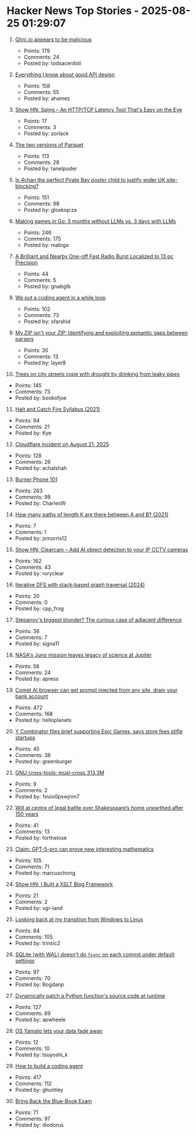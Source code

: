 # Hacker News Top Stories - 2025-08-25 01:29:07

1. [Ghrc.io appears to be malicious](https://bmitch.net/blog/2025-08-22-ghrc-appears-malicious/)
   - Points: 179
   - Comments: 24
   - Posted by: todsacerdoti

2. [Everything I know about good API design](https://www.seangoedecke.com/good-api-design/)
   - Points: 158
   - Comments: 55
   - Posted by: ahamez

3. [Show HN: Sping – An HTTP/TCP Latency Tool That's Easy on the Eye](https://dseltzer.gitlab.io/sping/docs/)
   - Points: 17
   - Comments: 3
   - Posted by: zorlack

4. [The two versions of Parquet](https://www.jeronimo.dev/the-two-versions-of-parquet/)
   - Points: 113
   - Comments: 28
   - Posted by: tanelpoder

5. [Is 4chan the perfect Pirate Bay poster child to justify wider UK site-blocking?](https://torrentfreak.com/uk-govt-finds-ideal-pirate-bay-poster-boy-to-sell-blocking-of-non-pirate-sites-250824/)
   - Points: 151
   - Comments: 98
   - Posted by: gloxkiqcza

6. [Making games in Go: 3 months without LLMs vs. 3 days with LLMs](https://marianogappa.github.io/software/2025/08/24/i-made-two-card-games-in-go/)
   - Points: 246
   - Comments: 175
   - Posted by: maloga

7. [A Brilliant and Nearby One-off Fast Radio Burst Localized to 13 pc Precision](https://iopscience.iop.org/article/10.3847/2041-8213/adf62f)
   - Points: 44
   - Comments: 5
   - Posted by: gnabgib

8. [We put a coding agent in a while loop](https://github.com/repomirrorhq/repomirror/blob/main/repomirror.md)
   - Points: 102
   - Comments: 73
   - Posted by: sfarshid

9. [My ZIP isn't your ZIP: Identifying and exploiting semantic gaps between parsers](https://www.usenix.org/conference/usenixsecurity25/presentation/you)
   - Points: 30
   - Comments: 13
   - Posted by: layer8

10. [Trees on city streets cope with drought by drinking from leaky pipes](https://www.newscientist.com/article/2487804-trees-on-city-streets-cope-with-drought-by-drinking-from-leaky-pipes/)
   - Points: 145
   - Comments: 73
   - Posted by: bookofjoe

11. [Halt and Catch Fire Syllabus (2021)](https://bits.ashleyblewer.com/halt-and-catch-fire-syllabus/)
   - Points: 94
   - Comments: 21
   - Posted by: Kye

12. [Cloudflare incident on August 21, 2025](https://blog.cloudflare.com/cloudflare-incident-on-august-21-2025/)
   - Points: 128
   - Comments: 26
   - Posted by: achalshah

13. [Burner Phone 101](https://rebeccawilliams.info/burner-phone-101/)
   - Points: 263
   - Comments: 98
   - Posted by: CharlesW

14. [How many paths of length K are there between A and B? (2021)](https://horace.io/walks)
   - Points: 7
   - Comments: 1
   - Posted by: jxmorris12

15. [Show HN: Clearcam – Add AI object detection to your IP CCTV cameras](https://github.com/roryclear/clearcam)
   - Points: 162
   - Comments: 43
   - Posted by: roryclear

16. [Iterative DFS with stack-based graph traversal (2024)](https://dwf.dev/blog/2024/09/23/2024/dfs-iterative-stack-based)
   - Points: 20
   - Comments: 0
   - Posted by: cpp_frog

17. [Stepanov's biggest blunder? The curious case of adjacent difference](https://mmapped.blog/posts/43-stepanovs-biggest-blunder)
   - Points: 36
   - Comments: 7
   - Posted by: signa11

18. [NASA's Juno mission leaves legacy of science at Jupiter](https://www.scientificamerican.com/article/how-nasas-juno-probe-changed-everything-we-know-about-jupiter/)
   - Points: 58
   - Comments: 24
   - Posted by: apress

19. [Comet AI browser can get prompt injected from any site, drain your bank account](https://twitter.com/zack_overflow/status/1959308058200551721)
   - Points: 472
   - Comments: 168
   - Posted by: helloplanets

20. [Y Combinator files brief supporting Epic Games, says store fees stifle startups](https://www.macrumors.com/2025/08/21/y-combinator-epic-games-amicus-brief/)
   - Points: 45
   - Comments: 38
   - Posted by: greenburger

21. [GNU cross-tools: musl-cross 313.3M](https://github.com/cross-tools/musl-cross)
   - Points: 9
   - Comments: 2
   - Posted by: 1vuio0pswjnm7

22. [Will at centre of legal battle over Shakespeare’s home unearthed after 150 years](https://www.theguardian.com/culture/2025/aug/21/will-at-centre-of-legal-battle-over-shakespeares-home-unearthed-after-150-years)
   - Points: 41
   - Comments: 13
   - Posted by: forthelose

23. [Claim: GPT-5-pro can prove new interesting mathematics](https://twitter.com/SebastienBubeck/status/1958198661139009862)
   - Points: 105
   - Comments: 71
   - Posted by: marcuschong

24. [Show HN: I Built a XSLT Blog Framework](https://vgr.land/content/posts/20250821.xml)
   - Points: 21
   - Comments: 2
   - Posted by: vgr-land

25. [Looking back at my transition from Windows to Linux](https://www.scottrlarson.com/publications/publication-looking-back-windows-to-linux/)
   - Points: 84
   - Comments: 105
   - Posted by: trinsic2

26. [SQLite (with WAL) doesn't do `fsync` on each commit under default settings](https://avi.im/blag/2025/sqlite-fsync/)
   - Points: 97
   - Comments: 70
   - Posted by: Bogdanp

27. [Dynamically patch a Python function's source code at runtime](https://ericmjl.github.io/blog/2025/8/23/wicked-python-trickery-dynamically-patch-a-python-functions-source-code-at-runtime/)
   - Points: 127
   - Comments: 69
   - Posted by: apwheele

28. [OS Yamato lets your data fade away](https://github.com/osyamato/os-yamato)
   - Points: 12
   - Comments: 10
   - Posted by: tsuyoshi_k

29. [How to build a coding agent](https://ghuntley.com/agent/)
   - Points: 417
   - Comments: 112
   - Posted by: ghuntley

30. [Bring Back the Blue-Book Exam](https://www.chronicle.com/article/bring-back-the-blue-book-exam)
   - Points: 71
   - Comments: 97
   - Posted by: diodorus

